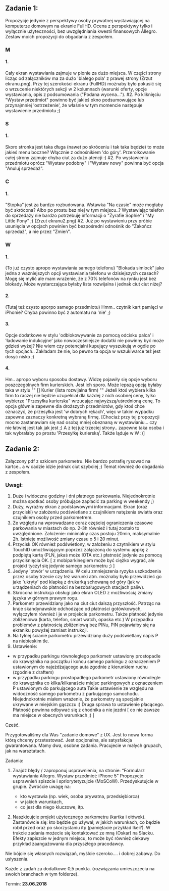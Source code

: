 ## Zadanie 1:
Propozycje jedynie z perspektywy osoby prywatnej wystawiającej na komputerze domowym na ekranie FullHD.
Ocena z perspektywy tylko i wyłącznie użyteczności, bez uwzględniania kwestii finansowych Allegro.
Zestaw moich propozycji do obgadania z zespołem.

### M
#### 1.
Cały ekran wystawiania zajmuje w pionie za dużo miejsca. W części strony licząc od załączników ma za dużo 'białego pola'
z prawej strony (Zrzut ekranu.png). Przy tej szerokości ekranu (FullHD) możnaby było pokusić się o wrzucenie niektórych sekcji
w 2 kolumnach (warunki oferty, opcje wystawiania, opis z podsumowania ("Podana wycena...").
#2.
Po kliknięciu "Wystaw przedmiot" powinno być jakieś okno podsumowujące lub przynajmniej 'ostrzeżenie',
że właśnie w tym momencie następuje wystawienie przedmiotu ;)

### S
#### 1.
Skoro stronka jest taka długa (nawet po skróceniu i tak taka będzie) to może jakieś menu boczne? Włącznie z odnośnikiem 'do góry'.
Przerolkowanie całej strony zajmuje chyba ciut za dużo atencji :)
#2.
Po wystawieniu przedmiotu oprócz "Wystaw podobny" i "Wystaw nowy" powinna być opcja "Anuluj sprzedaż".

### C
#### 1.
"Stopka" jest za bardzo rozbudowana. Wstawka "Na czasie" może mogłaby być skrócona? Albo po prostu bez niej w tym miejscu..?
Wystawiając telefon do sprzedaży nie bardzo potrzebuję informacji o "Żyrafie Sophie" i "My Little Pony" ;) (Zrzut ekranu2.png)
#2.
Już po wystawieniu przy próbie usunięcia w opcjach powinien być bezpośredni odnośnik do "Zakończ sprzedaż",
a nie przez "Zmień".

### W
#### 1.
(To już czysto apropo wystawiania samego telefonu) "Blokada simlock" jako jedna z ważniejszych opcji wystawiania
telefonu w dzisiejszych czasach? Mogę się mylić ale mam wrażenie, że z 70% telefonów na rynku jest bez blokady.
Może wystarczająca byłaby lista rozwijalna i jednak ciut ciut niżej?
#### 2.
(Tutaj też czysto aporpo samego przedmiotu) Hmm.. czytnik kart pamięci w iPhonie? Chyba powinno być z automatu na 'nie' ;)
#### 3.
Opcje dodatkowe w stylu 'odblokowywanie za pomocą odcisku palca' i 'ładowanie indukcyjne' jako nowocześniejsze dodatki
nie powinny być może gdzieś wyżej? Nie wiem czy potencjalni kupujący wyszukują w ogóle po tych opcjach..
Zakładam że nie, bo pewno ta opcja w wszukiwarce też jest dosyć nisko ;)
#### 4.
Hm.. apropo wyboru sposobu dostawy. Widzę pojawiły się opcje wyboru poszczególnych firm kurierskich. Jest ich sporo.
Może lepszą opcją byłaby taka w stylu "" [] Kurier (lista rozwijalna firm) "" Jeżeli ktoś wybiera kilka firm to raczej
nie będzie uzupełniał dla każdej z nich osobnej ceny, tylko wybierze "Przesyłka kurierska" wrzucając najwyższą/uśrednioną cenę.
To opcja głównie zapewne dla droższych przedmiotów, gdy ktoś chce oznaczyć, że przesyłka jest 'w dobrych rękach',
więc w takim wypadku zapewne zaznaczy konkretną wybraną firmę.
[Chociaż przy tej propozycji mocno zastanawiam się nad osobą mniej obeznaną w wystawianiu... czy nie łatwiej jest tak jak jest ;)
A z tej już trzeciej strony.. zapewne taka osoba i tak wybrałaby po prostu 'Przesyłkę kurierską'. Także ląduje w W :)]

## Zadanie 2:
Załączony pdf z szkicem parkometru. Nie bardzo potrafię rysować na kartce.. a w cadzie idzie jednak ciut szybciej ;)
Temat również do obgadania z zespołem.

### Uwagi:
1. Duże i widoczne godziny i dni płatnego parkowania. Niejednokrotnie można spotkać osoby próbujące zapłacić za parking
w weekendy ;)
2. Duży, wyraźny ekran z podstawowymi informacjami. Ekran (oraz przyciski) w założeniu podświetlane
z czujnikiem natężenia światła oraz czujnikiem osoby przed parkometrem.
3. Ze względu na wprowadzane coraz częściej ograniczenia czasowe parkowania w miastach do np. 2-3h również i tutaj
zostało to uwzględnione. Założenie: minimalny czas postoju 20min, maksymalnie 2h.
Istnieje możliwość zmiany czasu o 5 i 20 minut.
4. Przycisk OK również podświetlony, w założeniu z czytnikiem w stylu TouchID umożliwiającym poprzez załączoną do systemu
appkę z podpiętą kartą (PLN, jakaś może IOTA etc.) płatność jedynie za pomocą przyciśnięcia OK.
[ z mobiparkinegiem może być ciężko wygrać, ale projekt tyczył się jedynie samego parkometru ;) ]
5. Jedyny 'otwór' w urządzeniu. W celu zmniejszenia ryzyka uszkodzenia przez osoby trzecie czy też warunki atm.
możnaby było przewidzieć go jako 'ukryty' pod klapką z drukarką schowaną od góry
(jak w urządzeniach do płatności na bezobsługowych stacjach paliw).
6. Skrócona instrukcja obsługi jako ekran OLED z możliwością zmiany języka w górnym prawym rogu.
7. Parkometr przewidziany jako na ciut ciut dalszą przyszłość. Patrząc na kraje skandynawskie odchodzące od płatności
gotówkowych, wyłączyłem również i je w projekcie parkometru.
Także płatność jedynie zbliżeniowa (karta, telefon, smart watch, opaska etc.)
W przypadku problemów z płatnością zbliżeniową bez PINu, PIN pojawiałby się na ekraniku powyżej zamiast instrukcji.
8. Na tylnej ścianie parkometru przewidziany duży podświetlany napis P na niebieskim tle.
9. Ustawienie:
- w przypadku parkingu równoległego parkometr ustawiony prostopadle do krawężnika na początku i końcu samego parkingu
z oznaczeniem P ustawionym do najeżdżającego auta zgodnie z kierunkiem ruchu (zgodnie z draftem)
- w przypadku parkingu prostopadłego parkometr ustawiony równolegle do krawężnika co kilka/kilkanaście miejsc parkingowych
z oznaczeniem P ustawionym do parkującego auta
Takie ustawienie ze względu na widoczność samego parkometru z parkującego samochodu.
Niejednokrotnie miałem wrażenie, że parkometry są specjalnie ukrywane w miejskim gąszczu :)
Druga sprawa to ustawienie płacącego. Płatność powinna odbywać się z chodnika a nie jezdni [ co nie zawsze
ma miejsce w obecnych warunkach ;) ]










Cześć.

Przygotowaliśmy dla Was “zadanie domowe” z UX. Jest to nowa forma którą chcemy przetestować. 
Jest opcjonalna, ale satysfakcja gwarantowana.
Mamy dwa, osobne zadania. Pracujecie w małych grupach, jak na warsztatach.
 
Zadania:

1. Znajdź błędy / zaproponuj usprawnienia, na stronie:
“Formularz wystawiania Allegro. Wystaw przedmiot: iPhone 5"
Propozycje usprawnień spiszcie i spriorytetyzujcie (MoSCoW). Przedyskutujcie w grupie.
Zwróćcie uwagę na: 
    * kto wystawia (np. wiek, osoba prywatna, przedsiębiorca)
    * w jakich warunkach, 
    * co jest dla niego kluczowe, itp.

2. Naszkicujcie projekt użytecznego parkometru (kartka i ołówek).
Zastanówcie się: kto będzie go używał, w jakich warunkach, co będzie robił przed oraz po skorzystaniu itp (pamiętacie przykład Ikei?).
W trakcie zadania możecie się kontaktować ze mną (Oskar) na Slacku.
Efekty zapiszcie w jednym miejscu, to może być również ciekawy przykład zaangażowania dla przyszłego pracodawcy. 


Nie bójcie się własnych rozwiązań, myślcie szeroko…. i dobrej zabawy. Do usłyszenia.

Każde z zadań za dodatkowe 0,5 punkta. (rozwiązania umieszczecia na swoich branchach w tym folderze).

Termin: **23.06.2018**